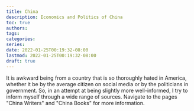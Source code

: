 ```yaml
---
title: China
description: Economics and Politics of China
toc: true
authors:
tags:
categories:
series:
date: 2022-01-25T00:19:32-08:00
lastmod: 2022-01-25T00:19:32-08:00
draft: true
---
```

It is awkward being from a country that is so thoroughly hated in America, whether it be by the average citizen on social media or by the politicians in government. So, in an attempt at being slightly more well-informed, I try to inform myself through a wide range of sources. Navigate to the pages "China Writers" and "China Books" for more information.